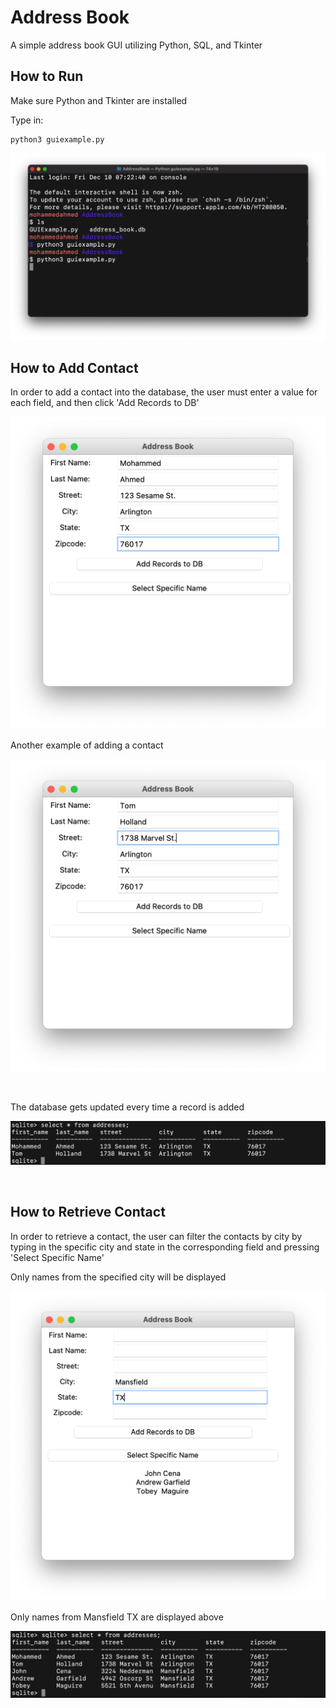 # Address Book
A simple address book GUI utilizing Python, SQL, and Tkinter

## How to Run
 Make sure Python and Tkinter are installed

 Type in:
 ```
 python3 guiexample.py
 ```

![](screenshots/pic1.png)

  ## How to Add Contact
  In order to add a contact into the database, the user must enter a value for each field, and then click 'Add Records to DB'

![](screenshots/pic2.png)

  Another example of adding a contact

![](screenshots/pic3.png)

<br />

The database gets updated every time a record is added


![](screenshots/pic4.png)

<br />


  ## How to Retrieve Contact

In order to retrieve a contact, the user can filter the contacts by city by typing in the specific city and state in the corresponding field and pressing 'Select Specific Name'



Only names from the specified city will be displayed


![](screenshots/pic5.png)


Only names from Mansfield TX are displayed above

![](screenshots/pic6.png)


  
